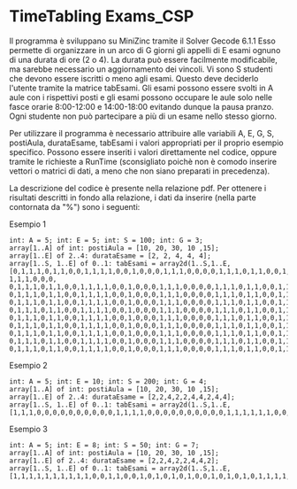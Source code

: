 # TimeTabling Exams_CSP 

Il programma è sviluppano su MiniZinc tramite il Solver Gecode 6.1.1
Esso permette di organizzare in un arco di G giorni gli appelli di E esami ognuno di una durata di ore (2 o 4). La durata può essere facilmente modificabile, ma sarebbe necessario un aggiornamento dei vincoli. Vi sono S studenti che devono essere iscritti o meno agli esami. Questo deve deciderlo l'utente tramite la matrice tabEsami.
Gli esami possono essere svolti in A aule con i rispettivi posti e gli esami possono occupare le aule solo nelle fasce orarie 8:00-12:00 e 14:00-18:00 evitando dunque la pausa pranzo. Ogni studente non può partecipare a più di un esame nello stesso giorno.

Per utilizzare il programma è necessario attribuire alle variabili A, E, G, S, postiAula, durataEsame, tabEsami i valori appropriati per il proprio esempio specifico. Possono essere inseriti i valori direttamente nel codice, oppure tramite le richieste a RunTime (sconsigliato poichè non è comodo inserire vettori o matrici di dati, a meno che non siano preparati in precedenza).

La descrizione del codice è presente nella relazione pdf.
Per ottenere i risultati descritti in fondo alla relazione, i dati da inserire (nella parte contornata da "%") sono i seguenti:

Esempio 1
```
int: A = 5; int: E = 5; int: S = 100; int: G = 3;  
array[1..A] of int: postiAula = [10, 20, 30, 10 ,15]; 
array[1..E] of 2..4: durataEsame = [2, 2, 4, 4, 4]; 
array[1..S, 1..E] of 0..1: tabEsami = array2d(1..S,1..E,[0,1,1,1,0,1,1,0,0,1,1,1,1,0,0,1,0,0,0,1,1,1,0,0,0,0,1,1,1,0,1,1,0,0,1,1,1,1,0,0,1,0,0,0, 1,1,1,0,0,0, 0,1,1,1,0,1,1,0,0,1,1,1,1,0,0,1,0,0,0,1,1,1,0,0,0,0,1,1,1,0,1,1,0,0,1,1,1,1,0,0,1,0,0,0,1,1,1,0,0,0, 0,1,1,1,0,1,1,0,0,1,1,1,1,0,0,1,0,0,0,1,1,1,0,0,0,0,1,1,1,0,1,1,0,0,1,1,1,1,0,0,1,0,0,0,1,1,1,0,0,0, 0,1,1,1,0,1,1,0,0,1,1,1,1,0,0,1,0,0,0,1,1,1,0,0,0,0,1,1,1,0,1,1,0,0,1,1,1,1,0,0,1,0,0,0,1,1,1,0,0,0, 0,1,1,1,0,1,1,0,0,1,1,1,1,0,0,1,0,0,0,1,1,1,0,0,0,0,1,1,1,0,1,1,0,0,1,1,1,1,0,0,1,0,0,0,1,1,1,0,0,0, 0,1,1,1,0,1,1,0,0,1,1,1,1,0,0,1,0,0,0,1,1,1,0,0,0,0,1,1,1,0,1,1,0,0,1,1,1,1,0,0,1,0,0,0,1,1,1,0,0,0, 0,1,1,1,0,1,1,0,0,1,1,1,1,0,0,1,0,0,0,1,1,1,0,0,0,0,1,1,1,0,1,1,0,0,1,1,1,1,0,0,1,0,0,0,1,1,1,0,0,0, 0,1,1,1,0,1,1,0,0,1,1,1,1,0,0,1,0,0,0,1,1,1,0,0,0,0,1,1,1,0,1,1,0,0,1,1,1,1,0,0,1,0,0,0,1,1,1,0,0,0, 0,1,1,1,0,1,1,0,0,1,1,1,1,0,0,1,0,0,0,1,1,1,0,0,0,0,1,1,1,0,1,1,0,0,1,1,1,1,0,0,1,0,0,0,1,1,1,0,0,0, 0,1,1,1,0,1,1,0,0,1,1,1,1,0,0,1,0,0,0,1,1,1,0,0,0,0,1,1,1,0,1,1,0,0,1,1,1,1,0,0,1,0,0,0,1,1,1,0,0,0]); 
```
Esempio 2
```
int: A = 5; int: E = 10; int: S = 200; int: G = 4;   
array[1..A] of int: postiAula = [10, 20, 30, 10 ,15]; 
array[1..E] of 2..4: durataEsame = [2,2,4,2,2,4,4,2,4,4]; 
array[1..S, 1..E] of 0..1: tabEsami = array2d(1..S,1..E,[1,1,1,0,0,0,0,0,0,0,0,0,0,1,1,1,1,0,0,0,0,0,0,0,0,0,0,1,1,1,1,1,1,0,0,0,0,0,0,0,0,0,0,1,1,1,1,0,0,0,0,0,0,0,0,0,0,1,1,1,1,1,1,0,0,0,0,0,0,0,0,0,0,1,1,1,1,0,0,0,0,0,0,0,0,0,0,1,1,1,1,1,1,0,0,0,0,0,0,0,0,0,0,1,1,1,1,0,0,0,0,0,0,0,0,0,0,1,1,1,1,1,1,0,0,0,0,0,0,0,0,0,0,1,1,1,1,0,0,0,0,0,0,0,0,0,0,1,1,1,1,1,1,0,0,0,0,0,0,0,0,0,0,1,1,1,1,0,0,0,0,0,0,0,0,0,0,1,1,1,1,1,1,0,0,0,0,0,0,0,0,0,0,1,1,1,1,0,0,0,0,0,0,0,0,0,0,1,1,1,1,1,1,0,0,0,0,0,0,0,0,0,0,1,1,1,1,0,0,0,0,0,0,0,0,0,0,1,1,1,1,1,1,0,0,0,0,0,0,0,0,0,0,1,1,1,1,0,0,0,0,0,0,0,0,0,0,1,1,1,1,1,1,0,0,0,0,0,0,0,0,0,0,1,1,1,1,0,0,0,0,0,0,0,0,0,0,1,1,1,1,1,1,0,0,0,0,0,0,0,0,0,0,1,1,1,1,0,0,0,0,0,0,0,0,0,0,1,1,1,1,1,1,0,0,0,0,0,0,0,0,0,0,1,1,1,1,0,0,0,0,0,0,0,0,0,0,1,1,1,1,1,1,0,0,0,0,0,0,0,0,0,0,1,1,1,1,0,0,0,0,0,0,0,0,0,0,1,1,1,1,1,1,0,0,0,0,0,0,0,0,0,0,1,1,1,1,0,0,0,0,0,0,0,0,0,0,1,1,1,1,1,1,0,0,0,0,0,0,0,0,0,0,1,1,1,1,0,0,0,0,0,0,0,0,0,0,1,1,1,1,1,1,0,0,0,0,0,0,0,0,0,0,1,1,1,1,0,0,0,0,0,0,0,0,0,0,1,1,1,1,1,1,0,0,0,0,0,0,0,0,0,0,1,1,1,1,0,0,0,0,0,0,0,0,0,0,1,1,1,1,1,1,0,0,0,0,0,0,0,0,0,0,1,1,1,1,0,0,0,0,0,0,0,0,0,0,1,1,1,1,1,1,0,0,0,0,0,0,0,0,0,0,1,1,1,1,0,0,0,0,0,0,0,0,0,0,1,1,1,1,1,1,0,0,0,0,0,0,0,0,0,0,1,1,1,1,0,0,0,0,0,0,0,0,0,0,1,1,1,1,1,1,0,0,0,0,0,0,0,0,0,0,1,1,1,1,0,0,0,0,0,0,0,0,0,0,1,1,1,1,1,1,0,0,0,0,0,0,0,0,0,0,1,1,1,1,0,0,0,0,0,0,0,0,0,0,1,1,1,1,1,1,0,0,0,0,0,0,0,0,0,0,1,1,1,1,0,0,0,0,0,0,0,0,0,0,1,1,1,1,1,1,0,0,0,0,0,0,0,0,0,0,1,1,1,1,0,0,0,0,0,0,0,0,0,0,1,1,1,1,1,1,0,0,0,0,0,0,0,0,0,0,1,1,1,1,0,0,0,0,0,0,0,0,0,0,1,1,1,1,1,1,0,0,0,0,0,0,0,0,0,0,1,1,1,1,0,0,0,0,0,0,0,0,0,0,1,1,1,1,1,1,0,0,0,0,0,0,0,0,0,0,1,1,1,1,0,0,0,0,0,0,0,0,0,0,1,1,1,1,1,1,0,0,0,0,0,0,0,0,0,0,1,1,1,1,0,0,0,0,0,0,0,0,0,0,1,1,1,1,1,1,0,0,0,0,0,0,0,0,0,0,1,1,1,1,0,0,0,0,0,0,0,0,0,0,1,1,1,1,1,1,0,0,0,0,0,0,0,0,0,0,1,1,1,1,0,0,0,0,0,0,0,0,0,0,1,1,1,1,1,1,0,0,0,0,0,0,0,0,0,0,1,1,1,1,0,0,0,0,0,0,0,0,0,0,1,1,1,1,1,1,0,0,0,0,0,0,0,0,0,0,1,1,1,1,0,0,0,0,0,0,0,0,0,0,1,1,1,1,1,1,0,0,0,0,0,0,0,0,0,0,1,1,1,1,0,0,0,0,0,0,0,0,0,0,1,1,1,1,1,1,0,0,0,0,0,0,0,0,0,0,1,1,1,1,0,0,0,0,0,0,0,0,0,0,1,1,1,1,1,1,0,0,0,0,0,0,0,0,0,0,1,1,1,1,0,0,0,0,0,0,0,0,0,0,1,1,1,1,1,1,0,0,0,0,0,0,0,0,0,0,1,1,1,1,0,0,0,0,0,0,0,0,0,0,1,1,1,1,1,1,0,0,0,0,0,0,0,0,0,0,1,1,1,1,0,0,0,0,0,0,0,0,0,0,1,1,1,1,1,1,0,0,0,0,0,0,0,0,0,0,1,1,1,1,0,0,0,0,0,0,0,0,0,0,1,1,1,1,1,1,0,0,0,0,0,0,0,0,0,0,1,1,1,1,0,0,0,0,0,0,0,0,0,0,1,1,1,1,1,1,0,0,0,0,0,0,0,0,0,0,1,1,1,1,0,0,0,0,0,0,0,0,0,0,1,1,1,1,1,1,0,0,0,0,0,0,0,0,0,0,1,1,1,1,0,0,0,0,0,0,0,0,0,0,1,1,1,1,1,1,0,0,0,0,0,0,0,0,0,0,1,1,1,1,0,0,0,0,0,0,0,0,0,0,1,1,1,1,1,1,0,0,0,0,0,0,0,0,0,0,1,1,1,1,0,0,0,0,0,0,0,0,0,0,1,1,1,1,1,1,0,0,0,0,0,0,0,0,0,0,1,1,1,1,0,0,0,0,0,0,0,0,0,0,1,1,1,1,1,1,0,0,0,0,0,0,0,0,0,0,1,1,1,1,0,0,0,0,0,0,0,0,0,0,1,1,1,1,1,1,0,0,0,0,0,0,0,0,0,0,1,1,1,1,0,0,0,0,0,0,0,0,0,0,1,1,1,1,1,1,0,0,0,0,0,0,0,0,0,0,1,1,1,1,0,0,0,0,0,0,0,0,0,0,1,1,1,1,1,1,0,0,0,0,0,0,0,0,0,0,1,1,1,1,0,0,0,0,0,0,0,0,0,0,1,1,1,1,1,1,0,0,0,0,0,0,0,0,0,0,1,1,1,1,0,0,0,0,0,0,0,0,0,0,1,1,1,1,1,1,0,0,0,0,0,0,0,0,0,0,1,1,1,1,0,0,0,0,0,0,0,0,0,0,1,1,1,1,1,1,0,0,0,0,0,0,0,0,0,0,1,1,1,1,0,0,0,0,0,0,0,0,0,0,1,1,1,1,1,1,0,0,0,0,0,0,0,0,0,0,1,1,1,1,0,0,0,0,0,0,0,0,0,0,1,1,1,1,1,1,0,0,0,0,0,0,0,0,0,0,1,1,1,1,0,0,0,0,0,0,0,0,0,0,1,1,1,1,1,1,0,0,0,0,0,0,0,0,0,0,1,1,1,1,0,0,0,0,0,0,0,0,0,0,1,1,1,1,1,1,0,0,0,0,0,0,0,0,0,0,1,1,1,1,0,0,0,0,0,0,0,0,0,0,1,1,1,1,1,1,0,0,0,0,0,0,0,0,0,0,1,1,1,1,0,0,0,0,0,0,0,0,0,0,1,1,1,1,1,1,0,0,0,0,0,0,0,0,0,0,1,1,1,1,0,0,0,0,0,0,0,0,0,0,1,1,1,1,1,1,0,0,0,0,0,0,0,0,0,0,1,1,1,1,0,0,0,0,0,0,0,0,0,0,1,1,1,1,1,1,0,0,0,0,0,0,0,0,0,0,1,1,1,1,0,0,0,0,0,0,0,0,0,0,1,1,1,1,1,1,0,0,0,0,0,0,0,0,0,0,1,1,1,1,0,0,0,0,0,0,0,0,0,0,1,1,1,1,1,1,0,0,0,0,0,0,0,0,0,0,1,1,1,1,0,0,0,0,0,0,0,0,0,0,1,1,1,1,1,1,0,0,0,0,0,0,0,0,0,0,1,1,1,1,0,0,0,0,0,0,0,0,0,0,1,1,1,1,1,1,0,0,0,0,0,0,0,0,0,0,1,1,1,1,0,0,0,0,0,0,0,0,0,0,1,1,1,1,1,1,0,0,0,0,0,0,0,0,0,0,1,1,1,1,0,0,0,0,0,0,0,0,0,0,1,1,1,1,1,1,0,0,0,0,0,0,0,0,0,0,1,1,1,1,0,0,0,0,0,0,0,0,0,0,1,1,1,1,1,1,0,0,0,0,0,0,0,0,0,0,1,1,1,1,0,0,0,0,0,0,0,0,0,0,1,1,1,1,1,1,0,0,0,0,0,0,0,0,0,0,1,1,1,1,0,0,0]);
```
Esempio 3
```
int: A = 5; int: E = 8; int: S = 50; int: G = 7;
array[1..A] of int: postiAula = [10, 20, 30, 10 ,15];
array[1..E] of 2..4: durataEsame = [2,2,4,2,2,4,4,2];
array[1..S, 1..E] of 0..1: tabEsami = array2d(1..S,1..E,[1,1,1,1,1,1,1,1,1,1,0,0,1,1,0,0,1,0,1,0,1,0,1,0,0,1,0,1,0,1,0,1,1,1,1,1,1,1,1,1,1,1,0,0,1,1,0,0,1,0,1,0,1,0,1,0,0,1,0,1,0,1,0,1,1,1,1,1,1,1,1,1,1,1,0,0,1,1,0,0,1,0,1,0,1,0,1,0,0,1,0,1,0,1,0,1,1,1,1,1,1,1,1,1,1,1,0,0,1,1,0,0,1,0,1,0,1,0,1,0,0,1,0,1,0,1,0,1,1,1,1,1,1,1,1,1,1,1,0,0,1,1,0,0,1,0,1,0,1,0,1,0,0,1,0,1,0,1,0,1,1,1,1,1,1,1,1,1,1,1,0,0,1,1,0,0,1,0,1,0,1,0,1,0,0,1,0,1,0,1,0,1,1,1,1,1,1,1,1,1,1,1,0,0,1,1,0,0,1,0,1,0,1,0,1,0,0,1,0,1,0,1,0,1,1,1,1,1,1,1,1,1,1,1,0,0,1,1,0,0,1,0,1,0,1,0,1,0,0,1,0,1,0,1,0,1,1,1,1,1,1,1,1,1,1,1,0,0,1,1,0,0,1,0,1,0,1,0,1,0,0,1,0,1,0,1,0,1,1,1,1,1,1,1,1,1,1,1,0,0,1,1,0,0,1,0,1,0,1,0,1,0,0,1,0,1,0,1,0,1,1,1,1,1,1,1,1,1,1,1,0,0,1,1,0,0,1,0,1,0,1,0,1,0,0,1,0,1,0,1,0,1,1,1,1,1,1,1,1,1,1,1,0,0,1,1,0,0,1,0,1,0,1,0,1,0,0,1,0,1,0,1,0,1,1,1,1,1,1,1,1,1,1,1,0,0,1,1,0,0]);
```
